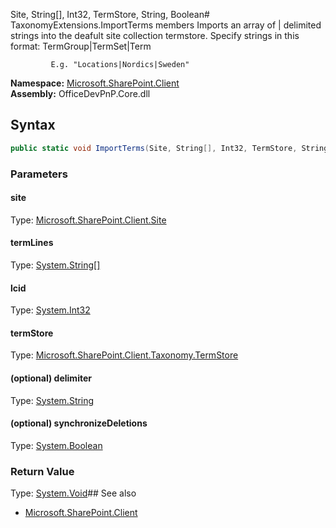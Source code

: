 Site, String[], Int32, TermStore, String, Boolean# TaxonomyExtensions.ImportTerms members
Imports an array of | delimited strings into the deafult site collection termstore. Specify strings in this format:
             TermGroup|TermSet|Term
             
             E.g. "Locations|Nordics|Sweden"  

**Namespace:** [Microsoft.SharePoint.Client](Microsoft.SharePoint.Client.md)  
**Assembly:** OfficeDevPnP.Core.dll  
## Syntax
```C#
public static void ImportTerms(Site, String[], Int32, TermStore, String, Boolean)
```
### Parameters
#### site
Type: [Microsoft.SharePoint.Client.Site](Microsoft.SharePoint.Client.Site.md) 
#### 
#### termLines
Type: [System.String[]](System.String[].md) 
#### 
#### lcid
Type: [System.Int32](System.Int32.md) 
#### 
#### termStore
Type: [Microsoft.SharePoint.Client.Taxonomy.TermStore](Microsoft.SharePoint.Client.Taxonomy.TermStore.md) 
#### 
#### (optional) delimiter
Type: [System.String](System.String.md) 
#### 
#### (optional) synchronizeDeletions
Type: [System.Boolean](System.Boolean.md) 
#### 
### Return Value
Type: [System.Void](System.Void.md)## See also
- [Microsoft.SharePoint.Client](Microsoft.SharePoint.Client.md)
